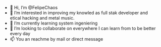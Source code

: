 - 👋 Hi, I’m @FelipeChaos
- 👀 I’m interested in improving my knowled as full stak developer and etical hacking and metal music.
- 🌱 I’m currently learning system ingeniering
- 💞️ I’m looking to collaborate on everywhere I can learn from to be better every day
- 📫 You an reachme by mail or direct message

<!---
FelipeChaos/FelipeChaos is a ✨ special ✨ repository because its `README.md` (this file) appears on your GitHub profile.
You can click the Preview link to take a look at your changes.
--->
